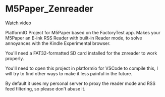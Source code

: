 # M5Paper_Zenreader

[Watch video](https://youtu.be/NYiZOIYzch8)

PlatformIO Project for M5Paper based on the FactoryTest app. Makes your M5Paper an E-ink RSS Reader with built-in Reader mode, to solve annoyances with the Kindle Experimental browser.

You'll need a FAT32-formatted SD card installed for the znreader to work properly.

You'll need to open this project in platformio for VSCode to compile this, I will try to find other ways to make it less painful in the future.

By default it uses my personal server to proxy the reader mode and RSS feed filtering, so please don't abuse it.

